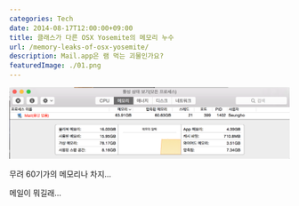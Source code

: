 ```yaml
---
categories: Tech
date: 2014-08-17T12:00:00+09:00
title: 클래스가 다른 OSX Yosemite의 메모리 누수
url: /memory-leaks-of-osx-yosemite/
description: Mail.app은 램 먹는 괴물인가요?
featuredImage: ./01.png
---
```


![메모리 누수](01.png)

무려 60기가의 메모리나 차지...

메일이 뭐길래...
